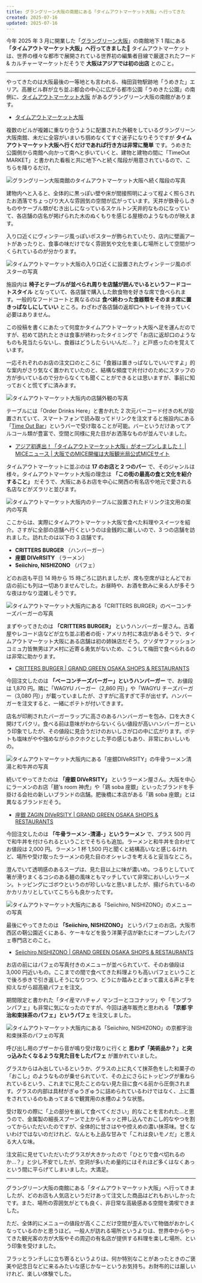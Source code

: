 ```yaml
---
title: グラングリーン大阪の南館にある「タイムアウトマーケット大阪」へ行ってきた
created: 2025-07-16
updated: 2025-07-16
---
```


今年 2025 年 3 月に開業した「[グラングリーン大阪](https://umekita.com/)」の南館地下 1 階にある **「タイムアウトマーケット大阪」へ行ってきました🍴** タイムアウトマーケットは、世界の様々な都市で展開されている世界初の編集者目線で厳選されたフード & カルチャーマーケットだそうで **大阪はアジアでは初の出店** とのこと。

---

やってきたのは大阪最後の一等地とも言われる、梅田貨物駅跡地「うめきた」エリア。高層ビル群が立ち並ぶ都会の中心に広がる都市公園「うめきた公園」の南側に、[タイムアウトマーケット大阪](https://www.timeout.jp/time-out-market-osaka/ja) があるグラングリーン大阪の南館があります。

- [タイムアウトマーケット大阪](https://www.timeout.jp/time-out-market-osaka/ja)

複数のビルが複雑に重なり合うように配置された外観をしているグラングリーン大阪南館、未だに全容がいまいち掴めなくてすぐ迷子になりそうですが **タイムアウトマーケット大阪へ行くだけであれば行き方は非常に簡単** です。うめきた公園側から南館へ向かって南へと歩いていくと、建物と建物の間に「TimeOut MARKET」と書かれた看板と共に地下へと続く階段が用意されているので、こちらを降りるだけ。

![グラングリーン大阪南館のタイムアウトマーケット大阪へ続く階段の写真](e4e4c128-9685-4396-86be-a73a40401600)

建物内へと入ると、全体的に黒っぽい壁や床が間接照明によって程よく照らされたお洒落でちょっぴり大人な雰囲気の空間が広がっています。天井が鉄骨らしきものやケーブル類がむき出しになっているスケルトン天井的なものになっていて、各店舗の店名が掲げられた木のぬくもりを感じる屋根のようなものが映えます。

入り口近くにヴィンテージ風っぽいポスターが飾られていたり、店内に壁画アートがあったりと、食事の味だけでなく雰囲気や文化を楽しむ場所として空間がつくられているのが分かります。

![タイムアウトマーケット大阪の入り口近くに設置されたヴィンテージ風のポスターの写真](6cc80acb-5cc1-42d3-ae15-157d05c5f400)

施設内は **椅子とテーブルが並べられ周りを店舗が囲んでいるというフードコートスタイル** となっていて、各店舗で購入した飲食物を好きな席で食べられます。一般的なフードコートと異なるのは **食べ終わった食器類をそのまま席に置きっぱなしにしていい** ところ。わざわざ各店舗の返却口へトレイを持っていく必要はありません。

この投稿を書くにあたって何度かタイムアウトマーケット大阪へ足を運んだのですが、初めて訪れたときは食事が終わったタイミングで「お店に返却口のようなものも見当たらないし、食器はどうしたらいいんだ…？」と戸惑ったのを覚えています。

一応それぞれのお店の注文口のところに「食器は置きっぱなしでいいですよ」的な案内がさり気なく置かれていたのと、結構な頻度で片付けのためにスタッフの方が歩いているので分からなくても聞くことができるとは思いますが、事前に知っておくと慌てずに済みます。

![タイムアウトマーケット大阪内の店舗外観の写真](9469ad16-3522-4d23-1c09-2f469df64400)

テーブルには「Order Drinks Here」と書かれた 2 次元バーコード付きの札が設置されていて、スマートフォンで読み取ってドリンクを注文すると施設内にある「[Time Out Bar](https://umekita.com/sc/shop-detail/time_out_bar/)」というバーで受け取ることが可能。バーというだけあってアルコール類が豊富で、空間と同様に見た目がお洒落なものが並んでいました。

- [アジア初進出！「タイムアウトマーケット大阪」がオープンしました！ | MICEニュース | 大阪でのMICE開催は大阪観光局公式MICEサイト](https://mice.osaka-info.jp/whyosaka/news/2025/time-out-market-osaka-open.php)

タイムアウトマーケットに並ぶのは **17 のお店と 2 つのバー** で、そのジャンルは様々。タイムアウトマーケット大阪の理念は **「この街の最高の食と文化を紹介すること」** だそうで、大阪にあるお店を中心に関西の有名店や地元で愛される名店などがズラリと並びます。

![タイムアウトマーケット大阪内のテーブルに設置されたドリンク注文用の案内の写真](40aaa20e-b080-4886-9185-25e40897f500)

ここからは、実際にタイムアウトマーケット大阪で食べた料理やスイーツを紹介。さすがに全部の店舗へ行くというのは金銭的に厳しいので、3 つの店舗を訪れました。訪れたのは以下の 3 店舗です。

- **CRITTERS BURGER** （ハンバーガー）
- **座銀 DIVeRSITY** （ラーメン）
- **Seiichiro, NISHIZONO** （パフェ）

どのお店も平日 14 時から 15 時ごろに訪れましたが、席も空席がほとんどでお店の前にも列は一切ありませんでした。お昼時や、お酒を飲みに来る人が多そうな夜はかなり混雑しそうです。

![タイムアウトマーケット大阪内にある「CRITTERS BURGER」のベーコンチーズバーガーの写真](e04a81da-b2c1-4081-a2e0-d8765c64b900)

まずやってきたのは **「CRITTERS BURGER」** というハンバーガー屋さん。古着屋やレコード店などが立ち並ぶ若者の街・アメリカ村に本店があるそうで、タイムアウトマーケット大阪にある店舗は初の姉妹店だそう。クソダサファッションコミュ力皆無男はアメ村に近寄る勇気がないため、こうして梅田で食べられるのは非常に助かります。

- [CRITTERS BURGER | GRAND GREEN OSAKA SHOPS & RESTAURANTS](https://umekita.com/sc/shop-detail/critters_burger/)

今回注文したのは **「ベーコンチーズバーガー」というハンバーガー** で、お値段は 1,870 円。隣に「WAGYU バーガー（2,860 円）」や「WAGYU チーズバーガー（3,080 円）」が載っていましたが、さすがに高すぎて手が出せず。ハンバーガーを注文すると、一緒にポテトが付いてきます。

店名が印刷されたバーガーラップに高さのあるハンバーガーを包み、口を大きく開けてパクリ。食べる前は意味がわからないくらい値段が高いハンバーガーという印象でしたが、その値段に見合うだけのおいしさが口の中に広がります。ポテトも塩味がやや強めながらホクホクとした芋の感じもあり、非常においしいもの。

![タイムアウトマーケット大阪内にある「座銀DIVeRSITY」の牛骨ラーメン清湯と和牛丼の写真](4d44ef67-498f-48d6-d18a-cf8fb1296a00)

続いてやってきたのは **「座銀 DIVeRSITY」** というラーメン屋さん。大阪を中心にラーメンのお店「麺’s room 神虎」や「鶏 soba 座銀」といったブランドを手掛ける会社の新しいブランドの店舗。肥後橋に本店がある「鶏 soba 座銀」とは異なるブランドだそう。

- [座銀 ZAGIN DIVeRSITY | GRAND GREEN OSAKA SHOPS & RESTAURANTS](https://umekita.com/sc/shop-detail/zagin_diversity/)

今回注文したのは **「牛骨ラーメン -清湯-」というラーメン** で、プラス 500 円で和牛丼を付けられるということでそちらも追加。ラーメンと和牛丼を合わせてお値段は 2,000 円。ラーメン 1 杯 1,500 円と聞くと結構高いなと感じるけれど、場所や受け取ったラーメンの見た目のオシャレさを考えると妥当なところ。

澄んでいて透明感のあるスープは、見た目以上に味が濃いめ。つるりとしていて箸が滑りまくるコシのある麺の風味ともマッチしていて非常においしいラーメン。トッピングにゴボウというのが珍しいなと思いましたが、揚げられているのかカリカリとしていてこちらも良かったです。

![タイムアウトマーケット大阪内にある「Seiichiro, NISHIZONO」のメニューの写真](ac7f563e-dadf-49da-8b53-348b6de26d00)

最後にやってきたのは **「Seiichiro, NISHIZONO」** というパフェのお店。大阪市西区の靭公園近くにある、ケーキなどを扱う洋菓子店が新たにオープンしたパフェ専門店とのこと。

- [Seiichiro,NISHIZONO | GRAND GREEN OSAKA SHOPS & RESTAURANTS](https://umekita.com/sc/shop-detail/seiichiro_nishizono/)

お店の前にはパフェの写真付きのメニューが並べられていて、そのお値段は 3,000 円近いもの。ここまでの間で食べてきた料理よりも高いパフェということで後ろ歩きで引き返しそうになりつつ、どうにか踏みとどまって震える声と手を抑えながら超高級パフェを注文。

期間限定と書かれた「タイ産マハチャノ マンゴーとココナッツ」や「モンブランパフェ」も非常に気になったのですが、今回は通年販売と思われる **「京都 宇治和束抹茶のパフェ」というパフェ** を注文しました。

![タイムアウトマーケット大阪内にある「Seiichiro, NISHIZONO」の京都宇治和束抹茶のパフェの写真](b9f8047c-2283-4dcc-f655-59cddc11cf00)

呼び出し用のブザーから音が鳴り受け取りに行くと **思わず「美術品か？」と突っ込みたくなるような見た目をしたパフェ** が置かれていました。

グラスからはみ出しているというか、グラスの上に丸くて抹茶色をした和菓子の「おこし」のようなものが乗せられていて、その上にさらにトッピングが重ねられているという、これまでに見たことのない見た目に食べる前から圧倒されます。グラスの内部は具材がぎゅうぎゅうに詰められているわけではなく、上に蓋をされているのもあってまるで観賞用の水槽のような状態。

受け取りの際に「上の部分を崩して食べてください」的なことを言われた…と思うので、金属製の細長スプーンで上からギュッと押し込んでおこし的なやつを割ってからいただいたのですが、全体的に甘さはやや控えめの濃い抹茶味。甘くないわけではないのだけれど、なんとも上品な甘みで「これは良いモノだ」と思える大人な味。

注文前に見せていただいたグラスが大きかったので「ひとりで食べ切れるのか…？」と少し不安でしたが、空洞が多いため量的にはそれほど多くはなくあっという間に平らげてしまいました。大満足。

---

グラングリーン大阪の南館にある「タイムアウトマーケット大阪」へ行ってきましたが、どのお店も人気店というだけあって注文した商品はどれもおいしかったです。また、場所の雰囲気がとても良く、非日常な高級感ある空間を満喫できました。

ただ、全体的にメニューの値段が高くここだけ空間が歪んでいて物価がおかしくなっているのかと思うほど。一般人が訪れる場所というよりは、世界中からやってきた観光客の方が大阪やその周辺の有名店が提供する料理を楽しむ場所、という印象を受けました。

フラッとランチしに立ち寄るというよりは、何か特別なことがあったときのご褒美や記念日などに来るみたいな感じかなーというお気持ち。お財布的には厳しいけれど、楽しい体験でした。
